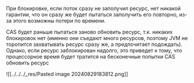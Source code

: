 При блокировке, если поток сразу не заполучил ресурс, нет никакой гарантии, что он сразу же будет пытаться заполучить его повторно, из-за этого возможны потери по времени.

CAS будет раньше пытаться заново обновить ресурс, т.к. никаких блокировок нет (именно они съедают много ресурсов, поэтому JVM не торопится захватывать ресурс сразу же, а предпочитает подождать). Однако, если ресурс заблокирован надолго, это приведет к тому, что процессорное время будет тратится на бесконечные попытки CAS обновить ресурс

![[../../../_res/Pasted image 20240829183812.png]]




